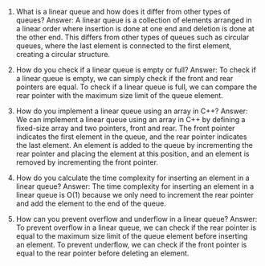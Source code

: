 

1. What is a linear queue and how does it differ from other types of queues?
Answer: A linear queue is a collection of elements arranged in a linear order where insertion is done at one end and deletion is done at the other end. This differs from other types of queues such as circular queues, where the last element is connected to the first element, creating a circular structure.

2. How do you check if a linear queue is empty or full?
Answer: To check if a linear queue is empty, we can simply check if the front and rear pointers are equal. To check if a linear queue is full, we can compare the rear pointer with the maximum size limit of the queue element.

3. How do you implement a linear queue using an array in C++?
Answer: We can implement a linear queue using an array in C++ by defining a fixed-size array and two pointers, front and rear. The front pointer indicates the first element in the queue, and the rear pointer indicates the last element. An element is added to the queue by incrementing the rear pointer and placing the element at this position, and an element is removed by incrementing the front pointer.

4. How do you calculate the time complexity for inserting an element in a linear queue?
Answer: The time complexity for inserting an element in a linear queue is O(1) because we only need to increment the rear pointer and add the element to the end of the queue.

5. How can you prevent overflow and underflow in a linear queue?
Answer: To prevent overflow in a linear queue, we can check if the rear pointer is equal to the maximum size limit of the queue element before inserting an element. To prevent underflow, we can check if the front pointer is equal to the rear pointer before deleting an element.
